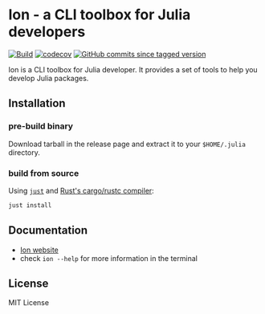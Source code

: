 # Ion - a CLI toolbox for Julia developers

[![Build](https://github.com/Roger-luo/Ion/actions/workflows/main.yml/badge.svg)](https://github.com/Roger-luo/Ion/actions/workflows/main.yml)
[![codecov](https://codecov.io/gh/Roger-luo/ion/branch/main/graph/badge.svg?token=3PIJaVaOkT)](https://codecov.io/gh/Roger-luo/ion)
[![GitHub commits since tagged version](https://img.shields.io/github/commits-since/Roger-luo/Ion/v0.1.15.svg)](https://Roger-luo.github.io/Ion)

Ion is a CLI toolbox for Julia developer. It provides a set of tools to help you develop Julia packages.

## Installation

### pre-build binary

Download tarball in the release page and extract it to your `$HOME/.julia` directory.

### build from source

Using [`just`](https://github.com/casey/just) and [Rust's cargo/rustc compiler](https://rustup.rs/):

```bash
just install
```

## Documentation

- [Ion website](https://rogerluo.dev/Ion/)
- check `ion --help` for more information in the terminal

## License

MIT License

